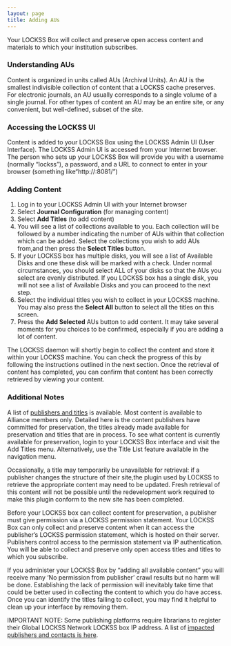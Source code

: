 ```yaml
---
layout: page
title: Adding AUs
---
```


Your LOCKSS Box will collect and preserve open access content and materials to which your institution subscribes.

### Understanding AUs

Content is organized in units called AUs (Archival Units).  An AU is the smallest indivisible collection of content that a LOCKSS cache preserves. For electronic journals, an AU usually corresponds to a single volume of a single journal. For other types of content an AU may be an entire site, or any convenient, but well-defined, subset of the site.

### Accessing the LOCKSS UI

Content is added to your LOCKSS Box using the LOCKSS Admin UI (User Interface).  The LOCKSS Admin UI is accessed from your Internet browser.  The person who sets up your LOCKSS Box will provide you with a username (normally “lockss”), a password, and a URL to connect to enter in your browser (something like“http://<yourLOCKSSbox>:8081/”)

### Adding Content

1. Log in to your LOCKSS Admin UI with your Internet browser
1. Select **Journal Configuration** (for managing content)
1. Select **Add Titles** (to add  content)
1. You will see a list of collections available to you. Each collection will be followed by a number indicating the number of AUs within that collection which can be added.  Select the collections you wish to add AUs from,and then press the **Select Titles** button.
1. If your LOCKSS box has multiple disks, you will see a list of Available Disks and one these disk will be marked with a check. Under normal circumstances, you should select ALL of your disks so that the AUs you select are evenly distributed. If you LOCKSS box has a single disk, you will not see a list of Available Disks and you can proceed to the next step.
1. Select the individual titles you wish to collect in your LOCKSS machine. You may also press the **Select All** button to select all the titles on this screen.
1. Press the **Add Selected** AUs button to add content. It may take several moments for you choices to be confirmed, especially if you are adding a lot of content.

The LOCKSS daemon will shortly begin to collect the content and store it within your LOCKSS machine. You can check the progress of this by following the instructions outlined in the next section. Once the retrieval of content has completed, you can confirm that content has been correctly retrieved by viewing your content.

### Additional Notes

A list of [publishers and titles](https://reports.lockss.org/keepers/) is available. Most content is available to Alliance members only. Detailed here is the content publishers have committed for preservation, the titles already made available for preservation and titles that are in process. To see what content is currently available for preservation, login to your LOCKSS Box interface and visit the Add Titles menu. Alternatively, use the Title List feature available in the navigation menu.

Occasionally, a title may temporarily be unavailable for retrieval: if a publisher changes the structure of their site,the plugin used by LOCKSS to retrieve the appropriate content may need to be updated. Fresh retrieval of this content will not be possible until the redevelopment work required to make this plugin conform to the new site has been completed.

Before your LOCKSS box can collect content for preservation, a publisher must give permission via a LOCKSS permission statement. Your LOCKSS Box can only collect and preserve content when it can access the publisher’s LOCKSS permission statement, which is hosted on their server. Publishers control access to the permission statement via IP authentication. You will be able to collect and preserve only open access titles and titles to which you subscribe.

If you administer your LOCKSS Box by “adding all available content” you will receive many ‘No permission from publisher’ crawl results but no harm will be done. Establishing the lack of permission will inevitably take time that could be better used in collecting the content to which you do have access. Once you can identify the titles failing to collect, you may find it helpful to clean up your interface by removing them.

IMPORTANT NOTE: Some publishing platforms require librarians to register their Global LOCKSS Network LOCKSS box IP address. A list of [impacted publishers and contacts is here](https://lockss.github.io/administrators/classic-lockss/atypon-publishers-gln).


